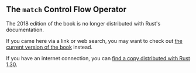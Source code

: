 ## The `match` Control Flow Operator

The 2018 edition of the book is no longer distributed with Rust's documentation.

If you came here via a link or web search, you may want to check out [the current version of the book](../ch06-02-match.html) instead.

If you have an internet connection, you can [find a copy distributed with Rust 1.30](https://doc.rust-lang.org/1.30.0/book/2018-edition/ch06-02-match.html).